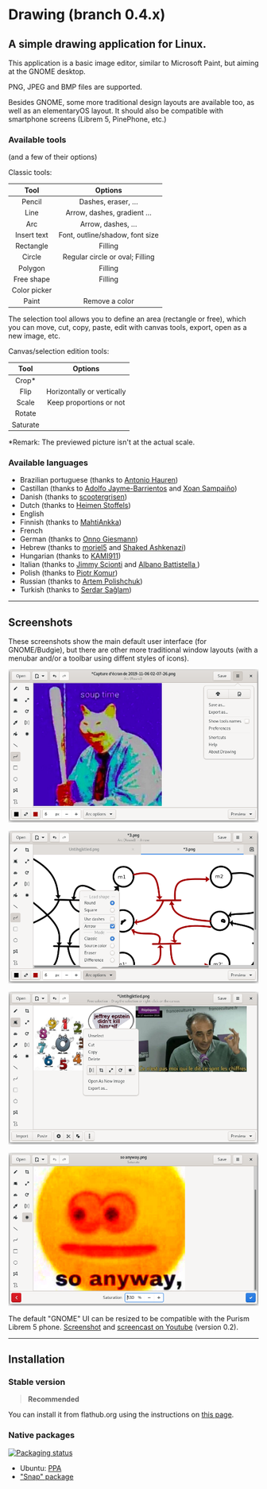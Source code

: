 # Drawing (branch 0.4.x)

## A simple drawing application for Linux.

This application is a basic image editor, similar to Microsoft Paint, but aiming
at the GNOME desktop.

PNG, JPEG and BMP files are supported.

Besides GNOME, some more traditional design layouts are available too, as well
as an elementaryOS layout. It should also be compatible with smartphone screens
(Librem 5, PinePhone, etc.)

### Available tools

(and a few of their options)

Classic tools:

| Tool      | Options        |
|:---------:|:--------------:|
|Pencil     |Dashes, eraser, …|
|Line       |Arrow, dashes, gradient …
|Arc        |Arrow, dashes, …|
|Insert text|Font, outline/shadow, font size|
|Rectangle  |Filling         |
|Circle     |Regular circle or oval; Filling
|Polygon    |Filling         |
|Free shape |Filling         |
|Color picker|               |
|Paint      |Remove a color  |

The selection tool allows you to define an area (rectangle or free), which you
can move, cut, copy, paste, edit with canvas tools, export, open as a new image,
etc.

Canvas/selection edition tools:

| Tool      | Options   |
|:---------:|:---------:|
|Crop*      |           |
|Flip       |Horizontally or vertically
|Scale      |Keep proportions or not
|Rotate     |           |
|Saturate   |           |

\*Remark: The previewed picture isn't at the actual scale.

### Available languages

- Brazilian portuguese (thanks to [Antonio Hauren](https://github.com/haurenburu))
- Castillan (thanks to [Adolfo Jayme-Barrientos](https://github.com/fitojb) and [Xoan Sampaiño](https://github.com/xoan))
- Danish (thanks to [scootergrisen](https://github.com/scootergrisen))
- Dutch (thanks to [Heimen Stoffels](https://github.com/Vistaus))
- English
- Finnish (thanks to [MahtiAnkka](https://github.com/mahtiankka))
- French
- German (thanks to [Onno Giesmann](https://github.com/Etamuk))
- Hebrew (thanks to [moriel5](https://github.com/moriel5) and [Shaked Ashkenazi](https://github.com/shaqash))
- Hungarian (thanks to [KAMI911](https://github.com/kami911))
- Italian (thanks to [Jimmy Scionti](https://github.com/amivaleo) and [Albano Battistella ](https://github.com/albanobattistella))
- Polish (thanks to [Piotr Komur](https://github.com/pkomur))
- Russian (thanks to [Artem Polishchuk](https://github.com/tim77))
- Turkish (thanks to [Serdar Sağlam](https://github.com/TeknoMobil))

----

## Screenshots

These screenshots show the main default user interface (for GNOME/Budgie), but
there are other more traditional window layouts (with a menubar and/or a toolbar
using diffent styles of icons).

![The primary menu opened](./help/C/figures/screenshot_menu.png)

![The options of the "arc" tool](./help/C/figures/screenshot_arc.png)

![Here part of the image is selected, and the selection menu is opened](./help/C/figures/screenshot_selection.png)

![An example of a tool modifying the whole canvas](./help/C/figures/screenshot_saturate.png)

The default "GNOME" UI can be resized to be compatible with the Purism Librem 5
phone. [Screenshot](./docs/screenshots/librem_options.png) and
[screencast on Youtube](https://www.youtube.com/watch?v=xwfDnPd5NDU) (version 0.2).

----

## Installation

### Stable version

>**Recommended**

You can install it from flathub.org using the instructions on [this page](https://flathub.org/apps/details/com.github.maoschanz.drawing).

### Native packages

[![Packaging status](https://repology.org/badge/vertical-allrepos/drawing.svg)](https://repology.org/project/drawing/versions)

- Ubuntu: [PPA](https://launchpad.net/~cartes/+archive/ubuntu/drawing/)
- ["Snap" package](https://snapcraft.io/drawing)

